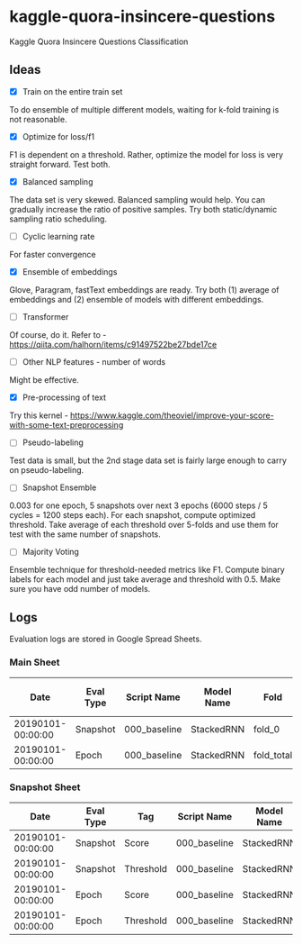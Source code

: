 # kaggle-quora-insincere-questions
Kaggle Quora Insincere Questions Classification

## Ideas
- [x] Train on the entire train set

To do ensemble of multiple different models, waiting for k-fold training is not reasonable.

- [x] Optimize for loss/f1

F1 is dependent on a threshold. Rather, optimize the model for loss is very straight forward. Test both.

- [x] Balanced sampling

The data set is very skewed. Balanced sampling would help. You can gradually increase the ratio of
positive samples. Try both static/dynamic sampling ratio scheduling.

- [ ] Cyclic learning rate

For faster convergence

- [x] Ensemble of embeddings

Glove, Paragram, fastText embeddings are ready. Try both (1) average of embeddings and (2) ensemble of
models with different embeddings.

- [ ] Transformer

Of course, do it. Refer to - https://qiita.com/halhorn/items/c91497522be27bde17ce

- [ ] Other NLP features - number of words

Might be effective.

- [x] Pre-processing of text

Try this kernel - https://www.kaggle.com/theoviel/improve-your-score-with-some-text-preprocessing

- [ ] Pseudo-labeling

Test data is small, but the 2nd stage data set is fairly large enough to carry on pseudo-labeling.

- [ ] Snapshot Ensemble

0.003 for one epoch, 5 snapshots over next 3 epochs (6000 steps / 5 cycles = 1200 steps each).
For each snapshot, compute optimized threshold. Take average of each threshold over 5-folds and
use them for test with the same number of snapshots.

- [ ] Majority Voting

Ensemble technique for threshold-needed metrics like F1. Compute binary labels for each model
and just take average and threshold with 0.5. Make sure you have odd number of models.


## Logs

Evaluation logs are stored in Google Spread Sheets.

### Main Sheet

| Date | Eval Type | Script Name | Model Name | Fold | Validation F1 Majority | Validation F1 Optimized | Threshold |
| --- | --- | --- | --- | --- | --- | --- | --- |
| 20190101-00:00:00 | Snapshot | 000_baseline | StackedRNN | fold_0 | 0.688 | 0.689 | 0.38 |
| 20190101-00:00:00 | Epoch | 000_baseline | StackedRNN | fold_total | 0.688 | 0.689 | 0.38 |

### Snapshot Sheet

| Date | Eval Type | Tag | Script Name | Model Name | Fold | Snapshot Info | Snapshot Info | ... |
| --- | --- | --- | --- | --- | --- | --- | --- | --- |
| 20190101-00:00:00 | Snapshot | Score | 000_baseline | StackedRNN | fold_0 | 0.688 | 0.689 | ... |
| 20190101-00:00:00 | Snapshot | Threshold | 000_baseline | StackedRNN | 0.38 | 0.39 | ... |
| 20190101-00:00:00 | Epoch | Score | 000_baseline | StackedRNN | 0.688 | 0.689 | ... |
| 20190101-00:00:00 | Epoch | Threshold | 000_baseline | StackedRNN | 0.38 | 0.39 | ... |